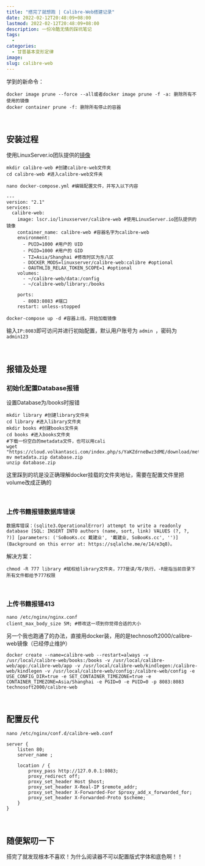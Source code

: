 ```yaml
---
title: "搭完了就想跑 | Calibre-Web搭建记录"
date: 2022-02-12T20:48:09+08:00
lastmod: 2022-02-12T20:48:09+08:00
description: 一份冷酷无情的踩坑笔记
tags:
  - 
categories:
  - 甘普基本变形定律
image: 
slug: calibre-web
---
```


学到的新命令：

```
docker image prune --force --all或者docker image prune -f -a: 删除所有不使用的镜像
docker container prune -f: 删除所有停止的容器
```

<br>

## 安装过程 

使用LinuxServer.io团队提供的[镜像](https://hub.docker.com/r/linuxserver/calibre-web)

```
mkdir calibre-web #创建calibre-web文件夹
cd calibre-web #进入calibre-web文件夹
```

```
nano docker-compose.yml #编辑配置文件，并写入以下内容
```

```
---
version: "2.1"
services:
  calibre-web:
    image: lscr.io/linuxserver/calibre-web #使用LinuxServer.io团队提供的镜像
    container_name: calibre-web #容器名字为calibre-web
    environment:
      - PUID=1000 #用户的 UID
      - PGID=1000 #用户的 GID
      - TZ=Asia/Shanghai #修改时区为东八区
      - DOCKER_MODS=linuxserver/calibre-web:calibre #optional
      - OAUTHLIB_RELAX_TOKEN_SCOPE=1 #optional
    volumes:
      - ~/calibre-web/data:/config
      - ~/calibre-web/library:/books
      
    ports:
      - 8083:8083 #端口
    restart: unless-stopped
```

```
docker-compose up -d #容器上线，开始加载镜像
```

输入`IP:8083`即可访问并进行初始配置，默认用户账号为 `admin `，密码为 `admin123`

<br>

## 报错及处理

### 初始化配置Database报错

设置Database为/books时报错

```
mkdir library #创建library文件夹
cd library #进入library文件夹
mkdir books #创建books文件夹
cd books #进入books文件夹
#下载一份空白的metadata文件，也可以用cali
wget "https://cloud.volkantasci.com/index.php/s/YaKZdrneBwz3dME/download/metadata.zip" 
mv metadata.zip database.zip
unzip database.zip
```

这里踩到的坑是没正确理解docker挂载的文件夹地址，需要在配置文件里把volume改成正确的

<br>

### 上传书籍报错数据库错误

```
数据库错误：(sqlite3.OperationalError) attempt to write a readonly database [SQL: INSERT INTO authors (name, sort, link) VALUES (?, ?, ?)] [parameters: ('SoBooKs.cc 戴建业', '戴建业, SoBooKs.cc', '')] (Background on this error at: https://sqlalche.me/e/14/e3q8)。
```

解决方案：

```
chmod -R 777 library #赋权给library文件夹，777是读/写/执行，-R是指当前目录下所有文件都给予777权限
```

<br>

### 上传书籍报错413

```
nano /etc/nginx/nginx.conf
client_max_body_size 5M; #修改这一项到你觉得合适的大小
```

另一个我也跑通了的办法，直接用docker装，用的是technosoft2000/calibre-web镜像（已经停止维护）

```
docker create --name=calibre-web --restart=always -v /usr/local/calibre-web/books:/books -v /usr/local/calibre-web/app:/calibre-web/app -v /usr/local/calibre-web/kindlegen:/calibre-web/kindlegen -v /usr/local/calibre-web/config:/calibre-web/config -e USE_CONFIG_DIR=true -e SET_CONTAINER_TIMEZONE=true -e CONTAINER_TIMEZONE=Asia/Shanghai -e PGID=0 -e PUID=0 -p 8083:8083 technosoft2000/calibre-web
```

<br>

## 配置反代

```
nano /etc/nginx/conf.d/calibre-web.conf
```

```
server {
    listen 80;
    server_name ;

    location / {
        proxy_pass http://127.0.0.1:8083;    
        proxy_redirect off;
        proxy_set_header Host $host;
        proxy_set_header X-Real-IP $remote_addr;
        proxy_set_header X-Forwarded-For $proxy_add_x_forwarded_for;
        proxy_set_header X-Forwarded-Proto $scheme;
    }
}
```

<br>

## 随便絮叨一下

搭完了就发现根本不喜欢！为什么阅读器不可以配置版式字体和底色啊！！

<br>
